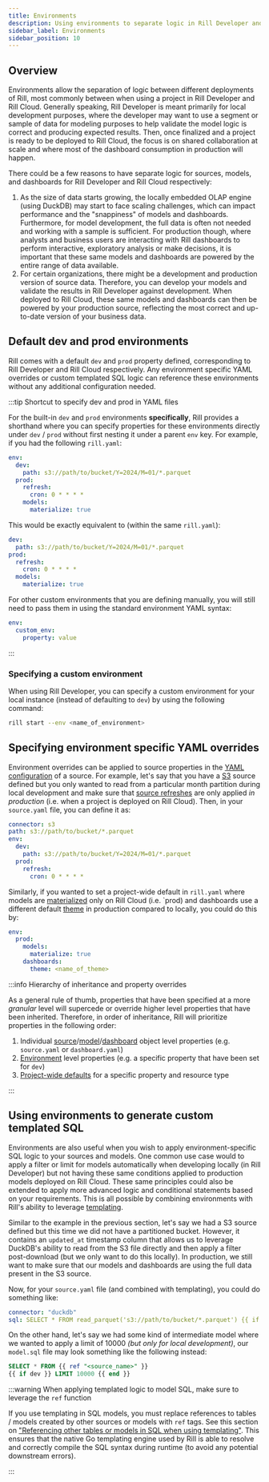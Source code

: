 ```yaml
---
title: Environments
description: Using environments to separate logic in Rill Developer and Cloud
sidebar_label: Environments
sidebar_position: 10
---
```


## Overview

Environments allow the separation of logic between different deployments of Rill, most commonly between when using a project in Rill Developer and Rill Cloud. Generally speaking, Rill Developer is meant primarily for local development purposes, where the developer may want to use a segment or sample of data for modeling purposes to help validate the model logic is correct and producing expected results. Then, once finalized and a project is ready to be deployed to Rill Cloud, the focus is on shared collaboration at scale and where most of the dashboard consumption in production will happen.

There could be a few reasons to have separate logic for sources, models, and dashboards for Rill Developer and Rill Cloud respectively:
1. As the size of data starts growing, the locally embedded OLAP engine (using DuckDB) may start to face scaling challenges, which can impact performance and the "snappiness" of models and dashboards. Furthermore, for model development, the full data is often not needed and working with a sample is sufficient. For production though, where analysts and business users are interacting with Rill dashboards to perform interactive, exploratory analysis or make decisions, it is important that these same models and dashboards are powered by the entire range of data available.
2. For certain organizations, there might be a development and production version of source data. Therefore, you can develop your models and validate the results in Rill Developer against development. When deployed to Rill Cloud, these same models and dashboards can then be powered by your production source, reflecting the most correct and up-to-date version of your business data.

## Default dev and prod environments

Rill comes with a default `dev` and `prod` property defined, corresponding to Rill Developer and Rill Cloud respectively. Any environment specific YAML overrides or custom templated SQL logic can reference these environments without any additional configuration needed.

:::tip Shortcut to specify dev and prod in YAML files

For the built-in `dev` and `prod` environments **specifically**, Rill provides a shorthand where you can specify properties for these environments directly under `dev` / `prod` without first nesting it under a parent `env` key. For example, if you had the following `rill.yaml`:
```yaml
env:
  dev:
    path: s3://path/to/bucket/Y=2024/M=01/*.parquet
  prod:
    refresh:
      cron: 0 * * * *
    models:
      materialize: true
```

This would be exactly equivalent to (within the same `rill.yaml`):
```yaml
dev:
  path: s3://path/to/bucket/Y=2024/M=01/*.parquet
prod:
  refresh:
    cron: 0 * * * *
  models:
    materialize: true
```

For other custom environments that you are defining manually, you will still need to pass them in using the standard environment YAML syntax:
```yaml
env:
  custom_env:
    property: value
```
:::

### Specifying a custom environment

When using Rill Developer, you can specify a custom environment for your local instance (instead of defaulting to `dev`) by using the following command:

```bash
rill start --env <name_of_environment>
```

## Specifying environment specific YAML overrides

Environment overrides can be applied to source properties in the [YAML configuration](/reference/project-files/sources.md) of a source. For example, let's say that you have a [S3](/reference/connectors/s3.md) source defined but you only wanted to read from a particular month partition during local development and make sure that [source refreshes](/build/connect/source-refresh.md) are only applied _in production_ (i.e. when a project is deployed on Rill Cloud). Then, in your `source.yaml` file, you can define it as:

```yaml
connector: s3
path: s3://path/to/bucket/*.parquet
env:
  dev:
    path: s3://path/to/bucket/Y=2024/M=01/*.parquet
  prod:
    refresh:
      cron: 0 * * * *
```

Similarly, if you wanted to set a project-wide default in `rill.yaml` where models are [materialized](/reference/project-files/models.md#model-materialization) only on Rill Cloud (i.e. `prod) and dashboards use a different default [theme](../dashboards/customize.md#changing-themes--colors) in production compared to locally, you could do this by:

```yaml
env:
  prod:
    models:
      materialize: true
    dashboards:
      theme: <name_of_theme>
```

:::info Hierarchy of inheritance and property overrides

As a general rule of thumb, properties that have been specified at a more _granular_ level will supercede or override higher level properties that have been inherited. Therefore, in order of inheritance, Rill will prioritize properties in the following order:
1. Individual [source](/reference/project-files/sources.md)/[model](/reference/project-files/models.md)/[dashboard](/reference/project-files/dashboards.md) object level properties (e.g. `source.yaml` or `dashboard.yaml`)
2. [Environment](/docs/build/models/environments.md) level properties (e.g. a specific property that have been set for `dev`)
3. [Project-wide defaults](/reference/project-files/rill-yaml.md#project-wide-defaults) for a specific property and resource type

:::

## Using environments to generate custom templated SQL

Environments are also useful when you wish to apply environment-specific SQL logic to your sources and models. One common use case would to apply a filter or limit for models automatically when developing locally (in Rill Developer) but not having these same conditions applied to production models deployed on Rill Cloud. These same principles could also be extended to apply more advanced logic and conditional statements based on your requirements. This is all possible by combining environments with Rill's ability to leverage [templating](/deploy/templating.md).

Similar to the example in the previous section, let's say we had a S3 source defined but this time we did not have a partitioned bucket. However, it contains an `updated_at` timestamp column that allows us to leverage DuckDB's ability to read from the S3 file directly and then apply a filter post-download (but we only want to do this locally). In production, we still want to make sure that our models and dashboards are using the full data present in the S3 source.

Now, for your `source.yaml` file (and combined with templating), you could do something like:

```yaml
connector: "duckdb"
sql: SELECT * FROM read_parquet('s3://path/to/bucket/*.parquet') {{ if dev }} where updated_at >= '2024-01-01' AND updated_at < '2024-02-01' {{ end }}
```

On the other hand, let's say we had some kind of intermediate model where we wanted to apply a limit of 10000 _(but only for local development)_, our `model.sql` file may look something like the following instead:

```sql
SELECT * FROM {{ ref "<source_name>" }}
{{ if dev }} LIMIT 10000 {{ end }}
```

:::warning When applying templated logic to model SQL, make sure to leverage the `ref` function

If you use templating in SQL models, you must replace references to tables / models created by other sources or models with `ref` tags. See this section on ["Referencing other tables or models in SQL when using templating"](../../deploy/templating.md#referencing-other-tables-or-models-in-sql-when-using-templating). This ensures that the native Go templating engine used by Rill is able to resolve and correctly compile the SQL syntax during runtime (to avoid any potential downstream errors).

:::